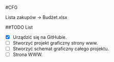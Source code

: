 #CFG

Lista zakupów -> Budżet.xlsx

##TODO List
- [x] Urządzić się na GitHubie.
- [ ] Stworzyć projekt graficzny strony www.
- [ ] Stworzyć schemat graficzny całego projektu.
- [ ] Strona WWW.
